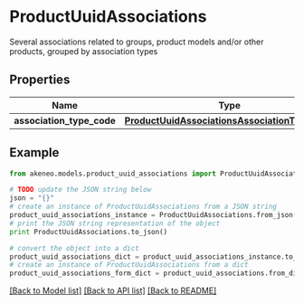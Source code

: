 # ProductUuidAssociations

Several associations related to groups, product models and/or other products, grouped by association types

## Properties
Name | Type | Description | Notes
------------ | ------------- | ------------- | -------------
**association_type_code** | [**ProductUuidAssociationsAssociationTypeCode**](ProductUuidAssociationsAssociationTypeCode.md) |  | [optional] 

## Example

```python
from akeneo.models.product_uuid_associations import ProductUuidAssociations

# TODO update the JSON string below
json = "{}"
# create an instance of ProductUuidAssociations from a JSON string
product_uuid_associations_instance = ProductUuidAssociations.from_json(json)
# print the JSON string representation of the object
print ProductUuidAssociations.to_json()

# convert the object into a dict
product_uuid_associations_dict = product_uuid_associations_instance.to_dict()
# create an instance of ProductUuidAssociations from a dict
product_uuid_associations_form_dict = product_uuid_associations.from_dict(product_uuid_associations_dict)
```
[[Back to Model list]](../README.md#documentation-for-models) [[Back to API list]](../README.md#documentation-for-api-endpoints) [[Back to README]](../README.md)


